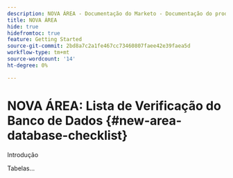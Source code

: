 ```yaml
---
description: NOVA ÁREA - Documentação do Marketo - Documentação do produto
title: NOVA ÁREA
hide: true
hidefromtoc: true
feature: Getting Started
source-git-commit: 2bd8a7c2a1fe467cc73460807faee42e39faea5d
workflow-type: tm+mt
source-wordcount: '14'
ht-degree: 0%

---
```


# NOVA ÁREA: Lista de Verificação do Banco de Dados {#new-area-database-checklist}

Introdução

Tabelas...
